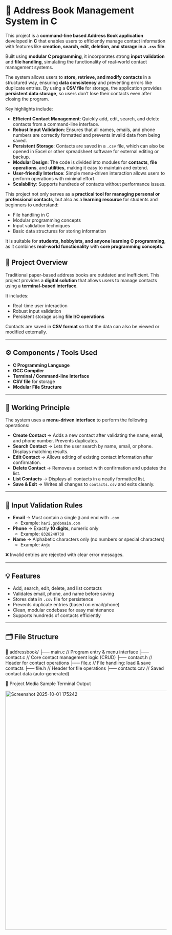 # 📒 Address Book Management System in C  

This project is a **command-line based Address Book application** developed in **C** that enables users to efficiently manage contact information with features like **creation, search, edit, deletion, and storage in a `.csv` file**.  

Built using **modular C programming**, it incorporates strong **input validation** and **file handling**, simulating the functionality of real-world contact management systems.  

The system allows users to **store, retrieve, and modify contacts** in a structured way, ensuring **data consistency** and preventing errors like duplicate entries. By using a **CSV file** for storage, the application provides **persistent data storage**, so users don’t lose their contacts even after closing the program.  

Key highlights include:  
- **Efficient Contact Management**: Quickly add, edit, search, and delete contacts from a command-line interface.  
- **Robust Input Validation**: Ensures that all names, emails, and phone numbers are correctly formatted and prevents invalid data from being saved.  
- **Persistent Storage**: Contacts are saved in a `.csv` file, which can also be opened in Excel or other spreadsheet software for external editing or backup.  
- **Modular Design**: The code is divided into modules for **contacts**, **file operations**, and **utilities**, making it easy to maintain and extend.  
- **User-friendly Interface**: Simple menu-driven interaction allows users to perform operations with minimal effort.  
- **Scalability**: Supports hundreds of contacts without performance issues.  

This project not only serves as a **practical tool for managing personal or professional contacts**, but also as a **learning resource** for students and beginners to understand:  
- File handling in C  
- Modular programming concepts  
- Input validation techniques  
- Basic data structures for storing information  

It is suitable for **students, hobbyists, and anyone learning C programming**, as it combines **real-world functionality** with **core programming concepts**.  


## 📌 Project Overview  

Traditional paper-based address books are outdated and inefficient. This project provides a **digital solution** that allows users to manage contacts using a **terminal-based interface**.  

It includes:  
- Real-time user interaction  
- Robust input validation  
- Persistent storage using **file I/O operations**  

Contacts are saved in **CSV format** so that the data can also be viewed or modified externally.  

---

## ⚙️ Components / Tools Used  

- **C Programming Language**  
- **GCC Compiler**  
- **Terminal / Command-line Interface**  
- **CSV file** for storage  
- **Modular File Structure**  

---

## 🧠 Working Principle  

The system uses a **menu-driven interface** to perform the following operations:  

- **Create Contact** → Adds a new contact after validating the name, email, and phone number. Prevents duplicates.  
- **Search Contact** → Lets the user search by name, email, or phone. Displays matching results.  
- **Edit Contact** → Allows editing of existing contact information after confirmation.  
- **Delete Contact** → Removes a contact with confirmation and updates the list.  
- **List Contacts** → Displays all contacts in a neatly formatted list.  
- **Save & Exit** → Writes all changes to `contacts.csv` and exits cleanly.  

---

## 🔐 Input Validation Rules  

- **Email** → Must contain a single `@` and end with `.com`  
  - Example: `hari.g@domain.com`  
- **Phone** → Exactly **10 digits**, numeric only  
  - Example: `8328240738`  
- **Name** → Alphabetic characters only (no numbers or special characters)  
  - Example: `Anju`  

❌ Invalid entries are rejected with clear error messages.  

---

## 💡 Features  

- Add, search, edit, delete, and list contacts  
- Validates email, phone, and name before saving  
- Stores data in `.csv` file for persistence  
- Prevents duplicate entries (based on email/phone)  
- Clean, modular codebase for easy maintenance  
- Supports hundreds of contacts efficiently  

---

## 🗂️ File Structure  

📁 addressbook/
├── main.c // Program entry & menu interface
├── contact.c // Core contact management logic (CRUD)
├── contact.h // Header for contact operations
├── file.c // File handling: load & save contacts
├── file.h // Header for file operations
├── contacts.csv // Saved contact data (auto-generated)

📸 Project Media Sample Terminal Output

<img width="1390" height="747" alt="Screenshot 2025-10-01 175242" src="https://github.com/user-attachments/assets/ccb85be2-fd4c-477a-81d6-0032b3f9e8e2" />
